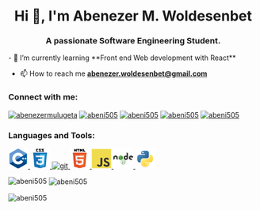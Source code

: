 <h1 align="center">Hi 👋, I'm Abenezer M. Woldesenbet</h1>
<h3 align="center">A passionate Software Engineering Student.</h3>
<!-- <img align="right" alt="Coding" width="300" src="[https://unsplash.com/photos/a-macbook-with-lines-of-code-on-its-screen-on-a-busy-desk-m_HRfLhgABo](https://images.unsplash.com/photo-1498050108023-c5249f4df085?q=80&w=2072&auto=format&fit=crop&ixlib=rb-4.0.3&ixid=M3wxMjA3fDB8MHxwaG90by1wYWdlfHx8fGVufDB8fHx8fA%3D%3D)"/> -->
- 🌱 I’m currently learning **Front end Web development with React**

- 📫 How to reach me **abenezer.woldesenbet@gmail.com**

<h3 align="left">Connect with me:</h3>
<p align="left">
<a href="https://linkedin.com/in/abenezermulugeta" target="blank"><img align="center" src="https://raw.githubusercontent.com/rahuldkjain/github-profile-readme-generator/master/src/images/icons/Social/linked-in-alt.svg" alt="abenezermulugeta" height="30" width="40" /></a>
<a href="https://instagram.com/abeni505" target="blank"><img align="center" src="https://raw.githubusercontent.com/rahuldkjain/github-profile-readme-generator/master/src/images/icons/Social/instagram.svg" alt="abeni505" height="30" width="40" /></a>
<a href="https://www.hackerrank.com/abeni505" target="blank"><img align="center" src="https://raw.githubusercontent.com/rahuldkjain/github-profile-readme-generator/master/src/images/icons/Social/hackerrank.svg" alt="abeni505" height="30" width="40" /></a>
<a href="https://codeforces.com/profile/abeni505" target="blank"><img align="center" src="https://raw.githubusercontent.com/rahuldkjain/github-profile-readme-generator/master/src/images/icons/Social/codeforces.svg" alt="abeni505" height="30" width="40" /></a>
<a href="https://www.leetcode.com/abeni505" target="blank"><img align="center" src="https://raw.githubusercontent.com/rahuldkjain/github-profile-readme-generator/master/src/images/icons/Social/leet-code.svg" alt="abeni505" height="30" width="40" /></a>
</p>

<h3 align="left">Languages and Tools:</h3>
<p align="left"> <a href="https://www.w3schools.com/cpp/" target="_blank" rel="noreferrer"> <img src="https://raw.githubusercontent.com/devicons/devicon/master/icons/cplusplus/cplusplus-original.svg" alt="cplusplus" width="40" height="40"/> </a> <a href="https://www.w3schools.com/css/" target="_blank" rel="noreferrer"> <img src="https://raw.githubusercontent.com/devicons/devicon/master/icons/css3/css3-original-wordmark.svg" alt="css3" width="40" height="40"/> </a> <a href="https://git-scm.com/" target="_blank" rel="noreferrer"> <img src="https://www.vectorlogo.zone/logos/git-scm/git-scm-icon.svg" alt="git" width="40" height="40"/> </a> <a href="https://www.w3.org/html/" target="_blank" rel="noreferrer"> <img src="https://raw.githubusercontent.com/devicons/devicon/master/icons/html5/html5-original-wordmark.svg" alt="html5" width="40" height="40"/> </a> <a href="https://developer.mozilla.org/en-US/docs/Web/JavaScript" target="_blank" rel="noreferrer"> <img src="https://raw.githubusercontent.com/devicons/devicon/master/icons/javascript/javascript-original.svg" alt="javascript" width="40" height="40"/> </a> <a href="https://nodejs.org" target="_blank" rel="noreferrer"> <img src="https://raw.githubusercontent.com/devicons/devicon/master/icons/nodejs/nodejs-original-wordmark.svg" alt="nodejs" width="40" height="40"/> </a> <a href="https://www.python.org" target="_blank" rel="noreferrer"> <img src="https://raw.githubusercontent.com/devicons/devicon/master/icons/python/python-original.svg" alt="python" width="40" height="40"/> </a> </p>

<p><img align="left" src="https://github-readme-stats.vercel.app/api/top-langs?username=abeni505&show_icons=true&locale=en&layout=compact" alt="abeni505" /></p>

<p>&nbsp;<img align="center" src="https://github-readme-stats.vercel.app/api?username=abeni505&show_icons=true&locale=en" alt="abeni505" /></p>

<p><img align="center" src="https://github-readme-streak-stats.herokuapp.com/?user=abeni505&" alt="abeni505" /></p>
